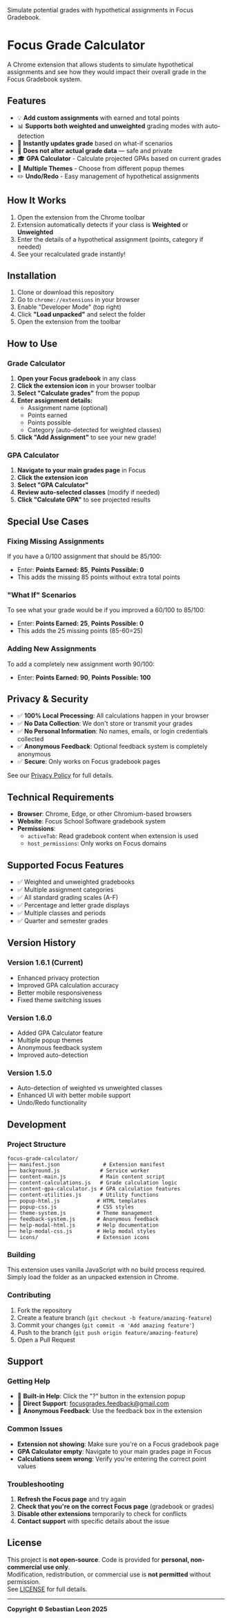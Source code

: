 Simulate potential grades with hypothetical assignments in Focus Gradebook.

# Focus Grade Calculator

A Chrome extension that allows students to simulate hypothetical assignments and see how they would impact their overall grade in the Focus Gradebook system.

## Features

- 💡 **Add custom assignments** with earned and total points
- 📊 **Supports both weighted and unweighted** grading modes with auto-detection
- 🎯 **Instantly updates grade** based on what-if scenarios
- 🚫 **Does not alter actual grade data** — safe and private
- 🎓 **GPA Calculator** - Calculate projected GPAs based on current grades
- 🎨 **Multiple Themes** - Choose from different popup themes
- ✏️ **Undo/Redo** - Easy management of hypothetical assignments

## How It Works

1. Open the extension from the Chrome toolbar
2. Extension automatically detects if your class is **Weighted** or **Unweighted**
3. Enter the details of a hypothetical assignment (points, category if needed)
4. See your recalculated grade instantly!

## Installation

1. Clone or download this repository
2. Go to `chrome://extensions` in your browser
3. Enable "Developer Mode" (top right)
4. Click **"Load unpacked"** and select the folder
5. Open the extension from the toolbar

## How to Use

### Grade Calculator
1. **Open your Focus gradebook** in any class
2. **Click the extension icon** in your browser toolbar
3. **Select "Calculate grades"** from the popup
4. **Enter assignment details:**
   - Assignment name (optional)
   - Points earned
   - Points possible
   - Category (auto-detected for weighted classes)
5. **Click "Add Assignment"** to see your new grade!

### GPA Calculator
1. **Navigate to your main grades page** in Focus
2. **Click the extension icon**
3. **Select "GPA Calculator"**
4. **Review auto-selected classes** (modify if needed)
5. **Click "Calculate GPA"** to see projected results

## Special Use Cases

### Fixing Missing Assignments
If you have a 0/100 assignment that should be 85/100:
- Enter: **Points Earned: 85**, **Points Possible: 0**
- This adds the missing 85 points without extra total points

### "What If" Scenarios  
To see what your grade would be if you improved a 60/100 to 85/100:
- Enter: **Points Earned: 25**, **Points Possible: 0**
- This adds the 25 missing points (85-60=25)

### Adding New Assignments
To add a completely new assignment worth 90/100:
- Enter: **Points Earned: 90**, **Points Possible: 100**

## Privacy & Security

- ✅ **100% Local Processing**: All calculations happen in your browser
- ✅ **No Data Collection**: We don't store or transmit your grades
- ✅ **No Personal Information**: No names, emails, or login credentials collected
- ✅ **Anonymous Feedback**: Optional feedback system is completely anonymous
- ✅ **Secure**: Only works on Focus gradebook pages

See our [Privacy Policy](privacy-policy.html) for full details.

## Technical Requirements

- **Browser**: Chrome, Edge, or other Chromium-based browsers
- **Website**: Focus School Software gradebook system
- **Permissions**: 
  - `activeTab`: Read gradebook content when extension is used
  - `host_permissions`: Only works on Focus domains

## Supported Focus Features

- ✅ Weighted and unweighted gradebooks  
- ✅ Multiple assignment categories
- ✅ All standard grading scales (A-F)
- ✅ Percentage and letter grade displays
- ✅ Multiple classes and periods
- ✅ Quarter and semester grades

## Version History

### Version 1.6.1 (Current)
- Enhanced privacy protection
- Improved GPA calculation accuracy
- Better mobile responsiveness
- Fixed theme switching issues

### Version 1.6.0
- Added GPA Calculator feature
- Multiple popup themes
- Anonymous feedback system
- Improved auto-detection

### Version 1.5.0
- Auto-detection of weighted vs unweighted classes
- Enhanced UI with better mobile support
- Undo/Redo functionality

## Development

### Project Structure
```
focus-grade-calculator/
├── manifest.json              # Extension manifest
├── background.js             # Service worker
├── content-main.js           # Main content script
├── content-calculations.js   # Grade calculation logic
├── content-gpa-calculator.js # GPA calculation features
├── content-utilities.js      # Utility functions
├── popup-html.js            # HTML templates
├── popup-css.js             # CSS styles
├── theme-system.js          # Theme management
├── feedback-system.js       # Anonymous feedback
├── help-modal-html.js       # Help documentation
├── help-modal-css.js        # Help modal styles
└── icons/                   # Extension icons
```

### Building
This extension uses vanilla JavaScript with no build process required. Simply load the folder as an unpacked extension in Chrome.

### Contributing
1. Fork the repository
2. Create a feature branch (`git checkout -b feature/amazing-feature`)
3. Commit your changes (`git commit -m 'Add amazing feature'`)
4. Push to the branch (`git push origin feature/amazing-feature`)
5. Open a Pull Request

## Support

### Getting Help
- 📖 **Built-in Help**: Click the "?" button in the extension popup
- 📧 **Direct Support**: focusgrades.feedback@gmail.com
- 💬 **Anonymous Feedback**: Use the feedback box in the extension

### Common Issues
- **Extension not showing**: Make sure you're on a Focus gradebook page
- **GPA Calculator empty**: Navigate to your main grades page in Focus
- **Calculations seem wrong**: Verify you're entering the correct point values

### Troubleshooting
1. **Refresh the Focus page** and try again
2. **Check that you're on the correct Focus page** (gradebook or grades)
3. **Disable other extensions** temporarily to check for conflicts
4. **Contact support** with specific details about the issue

## License

This project is **not open-source**. Code is provided for **personal, non-commercial use only**.  
Modification, redistribution, or commercial use is **not permitted** without permission.  
See [LICENSE](LICENSE) for full details.

---

**Copyright © Sebastian Leon 2025**